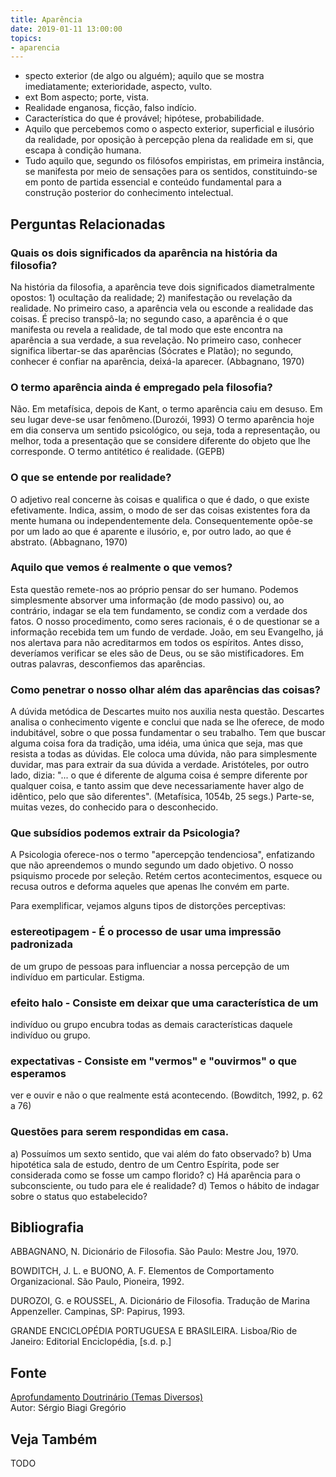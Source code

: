 ```yaml
---
title: Aparência
date: 2019-01-11 13:00:00
topics: 
- aparencia
---
```


* specto exterior (de algo ou alguém); aquilo que se mostra imediatamente; exterioridade, aspecto, vulto.
* ext Bom aspecto; porte, vista.
* Realidade enganosa, ficção, falso indício.
* Característica do que é provável; hipótese, probabilidade.
* Aquilo que percebemos como o aspecto exterior, superficial e ilusório da realidade, por oposição à percepção plena da realidade em si, que escapa à condição humana.
* Tudo aquilo que, segundo os filósofos empiristas, em primeira instância, se manifesta por meio de sensações para os sentidos, constituindo-se em ponto de partida essencial e conteúdo fundamental para a construção posterior do conhecimento intelectual.

## Perguntas Relacionadas

### Quais os dois significados da aparência na história da filosofia?
Na história da filosofia, a aparência teve dois significados
diametralmente opostos: 1) ocultação da realidade; 2) manifestação ou
revelação da realidade. No primeiro caso, a aparência vela ou esconde a
realidade das coisas. É preciso transpô-la; no segundo caso, a aparência
é o que manifesta ou revela a realidade, de tal modo que este encontra
na aparência a sua verdade, a sua revelação. No primeiro caso, conhecer
significa libertar-se das aparências (Sócrates e Platão); no segundo,
conhecer é confiar na aparência, deixá-la aparecer. (Abbagnano, 1970)

### O termo aparência ainda é empregado pela filosofia?
Não. Em metafísica, depois de Kant, o termo aparência caiu em desuso.
Em seu lugar deve-se usar fenômeno.(Durozói, 1993) O termo aparência
hoje em dia conserva um sentido psicológico, ou seja, toda a
representação, ou melhor, toda a presentação que se considere diferente
do objeto que lhe corresponde. O termo antitético é realidade. (GEPB)

### O que se entende por realidade?
O adjetivo real concerne às coisas e qualifica o que é dado, o que
existe efetivamente. Indica, assim, o modo de ser das coisas existentes
fora da mente humana ou independentemente dela. Consequentemente opõe-se
por um lado ao que é aparente e ilusório, e, por outro lado, ao que
é abstrato. (Abbagnano, 1970)

### Aquilo que vemos é realmente o que vemos?
Esta questão remete-nos ao próprio pensar do ser humano. Podemos
simplesmente absorver uma informação (de modo passivo) ou, ao contrário,
indagar se ela tem fundamento, se condiz com a verdade dos fatos. O
nosso procedimento, como seres racionais, é o de questionar se a
informação recebida tem um fundo de verdade. João, em seu Evangelho,
já nos alertava para não acreditarmos em todos os espíritos. Antes
disso, deveríamos verificar se eles são de Deus, ou se são
mistificadores. Em outras palavras, desconfiemos das aparências.

### Como penetrar o nosso olhar além das aparências das coisas?
A dúvida metódica de Descartes muito nos auxilia nesta questão.
Descartes analisa o conhecimento vigente e conclui que nada se lhe
oferece, de modo indubitável, sobre o que possa fundamentar o seu
trabalho. Tem que buscar alguma coisa fora da tradição, uma idéia, uma
única que seja, mas que resista a todas as dúvidas. Ele coloca uma
dúvida, não para simplesmente duvidar, mas para extrair da sua dúvida a
verdade. Aristóteles, por outro lado, dizia: "... o que é diferente de
alguma coisa é sempre diferente por qualquer coisa, e tanto assim que
deve necessariamente haver algo de idêntico, pelo que são diferentes".
(Metafísica, 1054b, 25 segs.) Parte-se, muitas vezes, do conhecido
para o desconhecido.

### Que subsídios podemos extrair da Psicologia?
A Psicologia oferece-nos o termo "apercepção tendenciosa", enfatizando
que não apreendemos o mundo segundo um dado objetivo. O nosso psiquismo
procede por seleção. Retém certos acontecimentos, esquece ou recusa
outros e deforma aqueles que apenas lhe convém em parte.

Para exemplificar, vejamos alguns tipos de distorções perceptivas:
### estereotipagem - É o processo de usar uma impressão padronizada
de um grupo de pessoas para influenciar a nossa percepção de um
indivíduo em particular. Estigma.
### efeito halo - Consiste em deixar que uma característica de um
indivíduo ou grupo encubra todas as demais características daquele
indivíduo ou grupo.
### expectativas - Consiste em "vermos" e "ouvirmos" o que esperamos
ver e ouvir e não o que realmente está acontecendo. (Bowditch, 1992, p.
62 a 76)

### Questões para serem respondidas em casa.

a) Possuímos um sexto sentido, que vai além do fato observado?
b) Uma hipotética sala de estudo, dentro de um Centro Espírita, pode ser
considerada como se fosse um campo florido?
c) Há aparência para o subconsciente, ou tudo para ele é realidade?
d) Temos o hábito de indagar sobre o status quo estabelecido?

## Bibliografia

ABBAGNANO, N. Dicionário de Filosofia. São Paulo: Mestre Jou, 1970.

BOWDITCH, J. L. e BUONO, A. F. Elementos de Comportamento
Organizacional. São Paulo, Pioneira, 1992.

DUROZOI, G. e ROUSSEL, A. Dicionário de Filosofia. Tradução de Marina
Appenzeller. Campinas, SP: Papirus, 1993.

GRANDE ENCICLOPÉDIA PORTUGUESA E BRASILEIRA. Lisboa/Rio de Janeiro:
Editorial Enciclopédia, \[s.d. p.\]

## Fonte
[Aprofundamento Doutrinário (Temas Diversos)](https://sites.google.com/view/aprofundamentodoutrinario/aparência-e-realidade)  
Autor: Sérgio Biagi Gregório


## Veja Também
TODO

